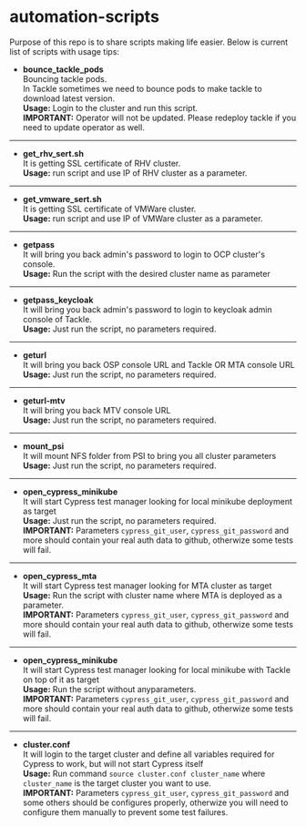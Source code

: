 # automation-scripts
Purpose of this repo is to share scripts making life easier.
Below is current list of scripts with usage tips:
+ __bounce_tackle_pods__  
Bouncing tackle pods.  
In Tackle sometimes we need to bounce pods to make tackle to download latest version.  
__Usage:__ Login to the cluster and run this script.  
__IMPORTANT:__ Operator will not be updated. Please redeploy tackle if you need to update operator as well.  
_____________________
+ __get_rhv_sert.sh__  
It is getting SSL certificate of RHV cluster.  
__Usage:__ run script and use IP of RHV cluster as a parameter.
_____________________
+ __get_vmware_sert.sh__  
It is getting SSL certificate of VMWare cluster.  
__Usage:__ run script and use IP of VMWare cluster as a parameter.  
_____________________
+ __getpass__  
It will bring you back admin's password to login to OCP cluster's console.  
__Usage:__ Run the script with the desired cluster name as parameter
_____________________
+ __getpass_keycloak__  
It will bring you back admin's password to login to keycloak admin console of Tackle.  
__Usage:__ Just run the script, no parameters required.
_____________________
+ __geturl__  
It will bring you back OSP console URL and Tackle OR MTA console URL  
__Usage:__ Just run the script, no parameters required.
_____________________
+ __geturl-mtv__  
It will bring you back MTV console URL  
__Usage:__ Just run the script, no parameters required.
_____________________
+ __mount_psi__  
It will mount NFS folder from PSI to bring you all cluster parameters  
__Usage:__ Just run the script, no parameters required.
_____________________
+ __open_cypress_minikube__  
It will start Cypress test manager looking for local minikube deployment as target  
__Usage:__ Just run the script, no parameters required.  
__IMPORTANT:__ Parameters `cypress_git_user`, `cypress_git_password` and more should contain your real auth data to github, otherwize some tests will fail.
_____________________
+ __open_cypress_mta__  
It will start Cypress test manager looking for MTA cluster as target  
__Usage:__ Run the script with cluster name where MTA is deployed as a parameter.  
__IMPORTANT:__ Parameters `cypress_git_user`, `cypress_git_password` and more should contain your real auth data to github, otherwize some tests will fail.
_____________________
+ __open_cypress_minikube__  
It will start Cypress test manager looking for local minikube with Tackle on top of it as target  
__Usage:__ Run the script without anyparameters.  
__IMPORTANT:__ Parameters `cypress_git_user`, `cypress_git_password` and more should contain your real auth data to github, otherwize some tests will fail.
_____________________
+ __cluster.conf__  
It will login to the target cluster and define all variables required for Cypress to work, but will not start Cypress itself    
__Usage:__ Run command `source cluster.conf cluster_name` where `cluster_name` is the target cluster you want to use.   
__IMPORTANT:__ Parameters `cypress_git_user`, `cypress_git_password` and some others should be configures properly, otherwize you will need to configure them manually to prevent some test failures.   